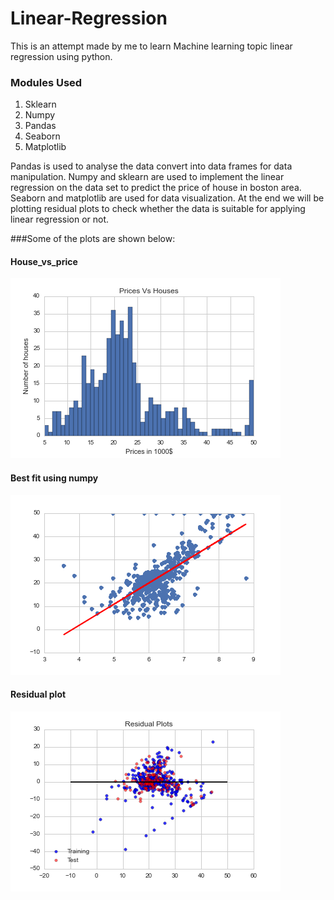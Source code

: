 # Linear-Regression

This is an attempt made by me to learn Machine learning topic linear regression using python.

### Modules Used

1. Sklearn
2. Numpy
3. Pandas
4. Seaborn
5. Matplotlib


Pandas is used to analyse the data convert into data frames for data manipulation. Numpy and sklearn are used to implement the linear regression on the data set to predict the price of house in boston area. 
Seaborn and matplotlib are used for data visualization. At the end we will be plotting residual plots to check whether the data is suitable for applying linear regression or not.

###Some of the plots are shown below:

#### House_vs_price
![alt tag](https://github.com/prabhath6/Linear-Regression/blob/master/house_vs_price.png)

#### Best fit using numpy
![alt tag](https://github.com/prabhath6/Linear-Regression/blob/master/bestfit.png)

#### Residual plot
![alt tag](https://github.com/prabhath6/Linear-Regression/blob/master/residualplot.png)
